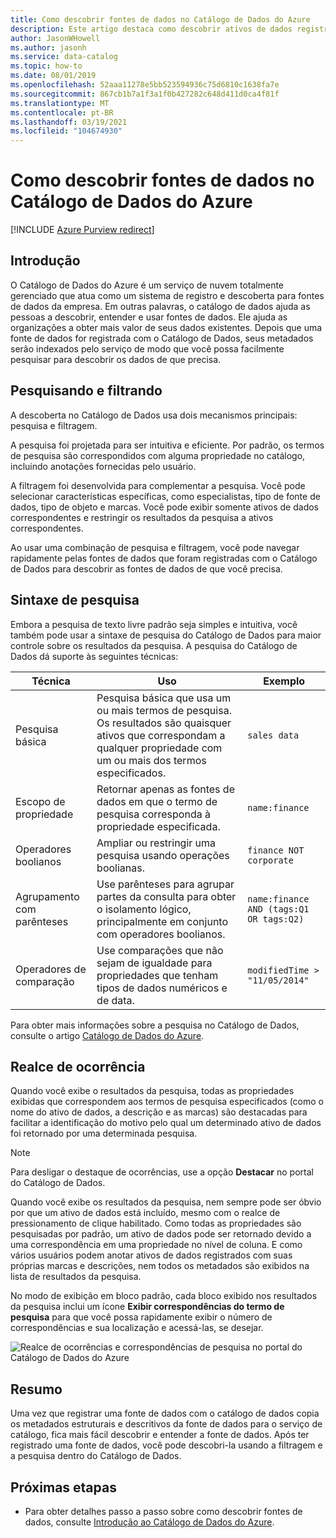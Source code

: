 ```yaml
---
title: Como descobrir fontes de dados no Catálogo de Dados do Azure
description: Este artigo destaca como descobrir ativos de dados registrados com o Catálogo de Dados do Azure, incluindo pesquisa e filtragem e o uso dos recursos de destaque realce de ocorrências do portal do Catálogo de Dados do Azure.
author: JasonWHowell
ms.author: jasonh
ms.service: data-catalog
ms.topic: how-to
ms.date: 08/01/2019
ms.openlocfilehash: 52aaa11278e5bb523594936c75d6810c1638fa7e
ms.sourcegitcommit: 867cb1b7a1f3a1f0b427282c648d411d0ca4f81f
ms.translationtype: MT
ms.contentlocale: pt-BR
ms.lasthandoff: 03/19/2021
ms.locfileid: "104674930"
---
```

# <a name="how-to-discover-data-sources-in-azure-data-catalog"></a>Como descobrir fontes de dados no Catálogo de Dados do Azure

[!INCLUDE [Azure Purview redirect](../../includes/data-catalog-use-purview.md)]

## <a name="introduction"></a>Introdução

O Catálogo de Dados do Azure é um serviço de nuvem totalmente gerenciado que atua como um sistema de registro e descoberta para fontes de dados da empresa. Em outras palavras, o catálogo de dados ajuda as pessoas a descobrir, entender e usar fontes de dados. Ele ajuda as organizações a obter mais valor de seus dados existentes. Depois que uma fonte de dados for registrada com o Catálogo de Dados, seus metadados serão indexados pelo serviço de modo que você possa facilmente pesquisar para descobrir os dados de que precisa.

## <a name="searching-and-filtering"></a>Pesquisando e filtrando

A descoberta no Catálogo de Dados usa dois mecanismos principais: pesquisa e filtragem.

A pesquisa foi projetada para ser intuitiva e eficiente. Por padrão, os termos de pesquisa são correspondidos com alguma propriedade no catálogo, incluindo anotações fornecidas pelo usuário.

A filtragem foi desenvolvida para complementar a pesquisa. Você pode selecionar características específicas, como especialistas, tipo de fonte de dados, tipo de objeto e marcas. Você pode exibir somente ativos de dados correspondentes e restringir os resultados da pesquisa a ativos correspondentes.

Ao usar uma combinação de pesquisa e filtragem, você pode navegar rapidamente pelas fontes de dados que foram registradas com o Catálogo de Dados para descobrir as fontes de dados de que você precisa.

## <a name="search-syntax"></a>Sintaxe de pesquisa

Embora a pesquisa de texto livre padrão seja simples e intuitiva, você também pode usar a sintaxe de pesquisa do Catálogo de Dados para maior controle sobre os resultados da pesquisa. A pesquisa do Catálogo de Dados dá suporte às seguintes técnicas:

| Técnica | Uso | Exemplo |
| --- | --- | --- |
| Pesquisa básica |Pesquisa básica que usa um ou mais termos de pesquisa. Os resultados são quaisquer ativos que correspondam a qualquer propriedade com um ou mais dos termos especificados. |`sales data` |
| Escopo de propriedade |Retornar apenas as fontes de dados em que o termo de pesquisa corresponda à propriedade especificada. |`name:finance` |
| Operadores boolianos |Ampliar ou restringir uma pesquisa usando operações boolianas. |`finance NOT corporate` |
| Agrupamento com parênteses |Use parênteses para agrupar partes da consulta para obter o isolamento lógico, principalmente em conjunto com operadores boolianos. |`name:finance AND (tags:Q1 OR tags:Q2)` |
| Operadores de comparação |Use comparações que não sejam de igualdade para propriedades que tenham tipos de dados numéricos e de data. |`modifiedTime > "11/05/2014"` |

Para obter mais informações sobre a pesquisa no Catálogo de Dados, consulte o artigo [Catálogo de Dados do Azure](/rest/api/datacatalog/#search-syntax-reference).

## <a name="hit-highlighting"></a>Realce de ocorrência

Quando você exibe o resultados da pesquisa, todas as propriedades exibidas que correspondem aos termos de pesquisa especificados (como o nome do ativo de dados, a descrição e as marcas) são destacadas para facilitar a identificação do motivo pelo qual um determinado ativo de dados foi retornado por uma determinada pesquisa.

> [!NOTE]
> Para desligar o destaque de ocorrências, use a opção **Destacar** no portal do Catálogo de Dados.

Quando você exibe os resultados da pesquisa, nem sempre pode ser óbvio por que um ativo de dados está incluído, mesmo com o realce de pressionamento de clique habilitado. Como todas as propriedades são pesquisadas por padrão, um ativo de dados pode ser retornado devido a uma correspondência em uma propriedade no nível de coluna. E como vários usuários podem anotar ativos de dados registrados com suas próprias marcas e descrições, nem todos os metadados são exibidos na lista de resultados da pesquisa.

No modo de exibição em bloco padrão, cada bloco exibido nos resultados da pesquisa inclui um ícone **Exibir correspondências do termo de pesquisa** para que você possa rapidamente exibir o número de correspondências e sua localização e acessá-las, se desejar.

 ![Realce de ocorrências e correspondências de pesquisa no portal do Catálogo de Dados do Azure](./media/data-catalog-how-to-discover/search-matches.png)

## <a name="summary"></a>Resumo

Uma vez que registrar uma fonte de dados com o catálogo de dados copia os metadados estruturais e descritivos da fonte de dados para o serviço de catálogo, fica mais fácil descobrir e entender a fonte de dados. Após ter registrado uma fonte de dados, você pode descobri-la usando a filtragem e a pesquisa dentro do Catálogo de Dados.

## <a name="next-steps"></a>Próximas etapas

* Para obter detalhes passo a passo sobre como descobrir fontes de dados, consulte [Introdução ao Catálogo de Dados do Azure](data-catalog-get-started.md).
